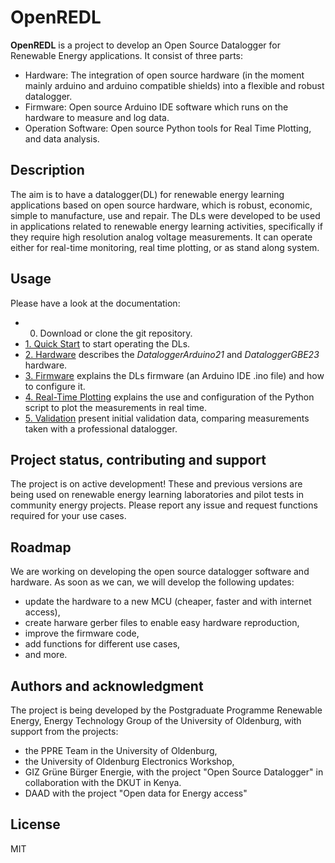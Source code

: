 # OpenREDL
**OpenREDL** is a project to develop an Open Source Datalogger for Renewable Energy applications. It consist of three parts:

- Hardware: The integration of open source hardware (in the moment mainly arduino and arduino compatible shields) into a flexible and robust datalogger.
- Firmware: Open source Arduino IDE software which runs on the hardware to measure and log data.
- Operation Software: Open source Python tools for Real Time Plotting, and data analysis.

## Description
The aim is to have a datalogger(DL) for renewable energy learning applications based on open source hardware, which is robust, economic, simple to manufacture, use and repair. The DLs were developed to be used in applications related to renewable energy learning activities, specifically if they require high resolution analog voltage measurements.
It can operate either for real-time monitoring, real time plotting, or as stand along system.


## Usage
Please have a look at the documentation:

 - 0. Download or clone the git repository.
 - [1. Quick Start](Documentation/UserManual_1_Intro.md) to start operating the DLs.
 - [2. Hardware](Documentation/UserManual_2_Hardware.md) describes the _DataloggerArduino21_ and _DataloggerGBE23_ hardware.
 - [3. Firmware](Documentation/UserManual_3_Firmware.md) explains the DLs firmware (an Arduino IDE .ino file) and how to configure it.
 - [4. Real-Time Plotting](Documentation/UserManual_4_RealTimePlotting.md) explains the use and configuration of the Python script to plot the measurements in real time.
 - [5. Validation](Documentation/UserManual_5_Validation.md) present initial validation data, comparing measurements taken with a professional datalogger.
 
## Project status, contributing and support
The project is on active development! These and previous versions are being used on renewable energy learning laboratories and pilot tests in community energy projects.
Please report any issue and request functions required for your use cases.

## Roadmap
We are working on developing the open source datalogger software and hardware.
As soon as we can, we will develop the following updates:
 - update the hardware to a new MCU (cheaper, faster and with internet access),
 - create harware gerber files to enable easy hardware reproduction,
 - improve the firmware code,
 - add functions for different use cases,
 - and more.

## Authors and acknowledgment

The project is being developed by the Postgraduate Programme Renewable Energy, Energy Technology Group of the University of Oldenburg, with support from the projects:
- the PPRE Team in the University of Oldenburg,
- the University of Oldenburg Electronics Workshop,
- GIZ Grüne Bürger Energie, with the project "Open Source Datalogger" in collaboration with the DKUT in Kenya.
- DAAD with the project "Open data for Energy access"


## License
MIT


